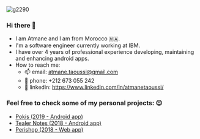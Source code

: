 ![g2290](https://user-images.githubusercontent.com/42352387/170252521-159656e7-e53a-4f1e-af5e-f40418d4f235.png)

### Hi there 👋

- I am Atmane and I am from Morocco 🇲🇦.  
- I'm a software engineer currently working at IBM.  
- I have over 4 years of professional experience developing, maintaining and enhancing android apps. 
- How to reach me: 
    - 📫 email: atmane.taoussi@gmail.com
    - 📱 phone: +212 673 055 242
    - 🔗 linkedin: https://www.linkedin.com/in/atmanetaoussi/

### Feel free to check some of my personal projects: 😍
  - <a href="https://github.com/atidevs/pokis">Pokis (2019 - Android app)</a>
  - <a href="https://github.com/atidevs/Tealer-Notes">Tealer Notes (2018 - Android app)</a>
  - <a href="https://github.com/atidevs/perishop">Perishop (2018 - Web app)</a>



<!--
**atidevs/atidevs** is a ✨ _special_ ✨ repository because its `README.md` (this file) appears on your GitHub profile.

Here are some ideas to get you started:

- 🔭 I’m currently working on ...
- 🌱 I’m currently learning ...
- 👯 I’m looking to collaborate on ...
- 🤔 I’m looking for help with ...
- 💬 Ask me about ...
- 📫 How to reach me: ...
- 😄 Pronouns: ...
- ⚡ Fun fact: ...
-->

